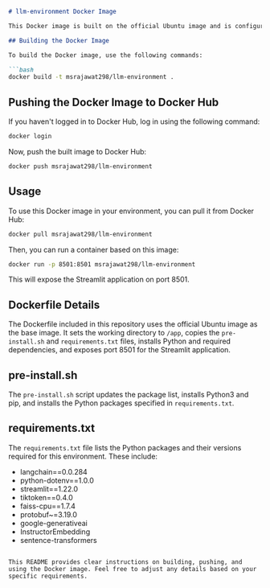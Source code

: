 ```markdown
# llm-environment Docker Image

This Docker image is built on the official Ubuntu image and is configured to run a Streamlit application with specific dependencies. The image includes a pre-installation script and a requirements file to set up the necessary environment.

## Building the Docker Image

To build the Docker image, use the following commands:

```bash
docker build -t msrajawat298/llm-environment .
```

## Pushing the Docker Image to Docker Hub

If you haven't logged in to Docker Hub, log in using the following command:

```bash
docker login
```

Now, push the built image to Docker Hub:

```bash
docker push msrajawat298/llm-environment
```

## Usage

To use this Docker image in your environment, you can pull it from Docker Hub:

```bash
docker pull msrajawat298/llm-environment
```

Then, you can run a container based on this image:

```bash
docker run -p 8501:8501 msrajawat298/llm-environment
```

This will expose the Streamlit application on port 8501.

## Dockerfile Details

The Dockerfile included in this repository uses the official Ubuntu image as the base image. It sets the working directory to `/app`, copies the `pre-install.sh` and `requirements.txt` files, installs Python and required dependencies, and exposes port 8501 for the Streamlit application.

## pre-install.sh

The `pre-install.sh` script updates the package list, installs Python3 and pip, and installs the Python packages specified in `requirements.txt`.

## requirements.txt

The `requirements.txt` file lists the Python packages and their versions required for this environment. These include:

- langchain==0.0.284
- python-dotenv==1.0.0
- streamlit==1.22.0
- tiktoken==0.4.0
- faiss-cpu==1.7.4
- protobuf~=3.19.0
- google-generativeai
- InstructorEmbedding
- sentence-transformers
```

This README provides clear instructions on building, pushing, and using the Docker image. Feel free to adjust any details based on your specific requirements.